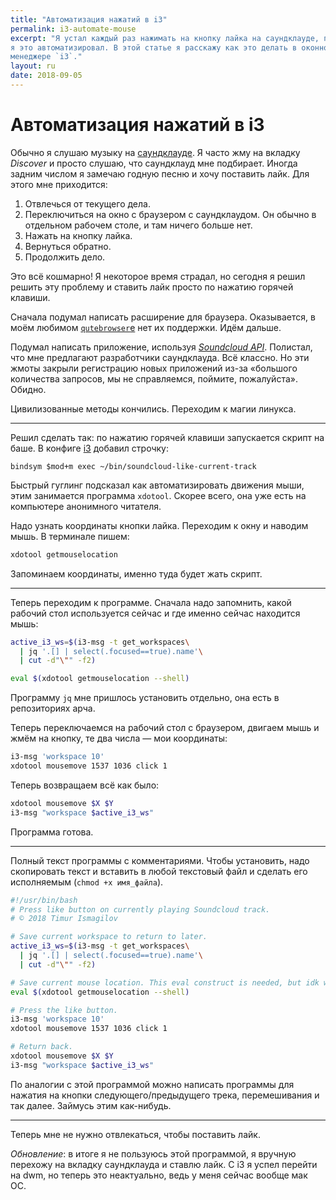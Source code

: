 ```yaml
---
title: "Автоматизация нажатий в i3"
permalink: i3-automate-mouse
excerpt: "Я устал каждый раз нажимать на кнопку лайка на саундклауде, поэтому
я это автоматизировал. В этой статье я расскажу как это делать в оконном
менеджере `i3`."
layout: ru
date: 2018-09-05
---
```

# Автоматизация нажатий в i3

Обычно я слушаю музыку на [саундклауде](http://soundcloud.com). Я часто жму на
вкладку _Discover_ и просто слушаю, что саундклауд мне подбирает. Иногда задним
числом я замечаю годную песню и хочу поставить лайк. Для этого мне приходится:

1. Отвлечься от текущего дела.
2. Переключиться на окно с браузером с саундклаудом. Он обычно в отдельном
   рабочем столе, и там ничего больше нет.
3. Нажать на кнопку лайка.
4. Вернуться обратно.
5. Продолжить дело.

Это всё кошмарно! Я некоторое время страдал, но сегодня я решил решить эту
проблему и ставить лайк просто по нажатию горячей клавиши.

Сначала подумал написать расширение для браузера. Оказывается, в моём любимом
[`qutebrowser`е](http://qutebrowser.org/) нет их поддержки. Идём дальше.

Подумал написать приложение, используя [_Soundcloud API_](
https://developers.soundcloud.com/docs/api/guide). Полистал, что мне предлагают
разработчики саундклауда. Всё классно. Но эти жмоты закрыли регистрацию новых
приложений из-за «большого количества запросов, мы не справляемся, поймите,
пожалуйста». Обидно.

Цивилизованные методы кончились. Переходим к магии линукса.

<hr>

Решил сделать так: по нажатию горячей клавиши запускается скрипт на баше. В
конфиге [i3](https://developers.soundcloud.com/docs/api/guide) добавил строчку:

```
bindsym $mod+m exec ~/bin/soundcloud-like-current-track
```

Быстрый гуглинг подсказал как автоматизировать движения мыши, этим занимается
программа `xdotool`. Скорее всего, она уже есть на компьютере анонимного
читателя.

Надо узнать координаты кнопки лайка. Переходим к окну и наводим мышь. В
терминале пишем:

```bash
xdotool getmouselocation
```

Запоминаем координаты, именно туда будет жать скрипт.

<hr>

Теперь переходим к программе. Сначала надо запомнить, какой рабочий стол
используется сейчас и где именно сейчас находится мышь:

```bash
active_i3_ws=$(i3-msg -t get_workspaces\
  | jq '.[] | select(.focused==true).name'\
  | cut -d"\"" -f2)

eval $(xdotool getmouselocation --shell)
```

Программу `jq` мне пришлось установить отдельно, она есть в репозиториях арча.

Теперь переключаемся на рабочий стол с браузером, двигаем мышь и жмём на
кнопку, те два числа — мои координаты:

```bash
i3-msg 'workspace 10'
xdotool mousemove 1537 1036 click 1
```

Теперь возвращаем всё как было:

```bash
xdotool mousemove $X $Y
i3-msg "workspace $active_i3_ws"
```

Программа готова.

<hr>

Полный текст программы с комментариями. Чтобы установить, надо скопировать
текст и вставить в любой текстовый файл и сделать его исполняемым
(`chmod +x имя_файла`).

```bash
#!/usr/bin/bash
# Press like button on currently playing Soundcloud track.
# © 2018 Timur Ismagilov

# Save current workspace to return to later.
active_i3_ws=$(i3-msg -t get_workspaces\
  | jq '.[] | select(.focused==true).name'\
  | cut -d"\"" -f2)

# Save current mouse location. This eval construct is needed, but idk why.
eval $(xdotool getmouselocation --shell)

# Press the like button.
i3-msg 'workspace 10'
xdotool mousemove 1537 1036 click 1

# Return back.
xdotool mousemove $X $Y
i3-msg "workspace $active_i3_ws"
```

По аналогии с этой программой можно написать программы для нажатия на кнопки
следующего/предыдущего трека, перемешивания и так далее. Займусь этим
как-нибудь.

<hr>

Теперь мне не нужно отвлекаться, чтобы поставить лайк.

*Обновление*: в итоге я не пользуюсь этой программой, я вручную
перехожу на вкладку саундклауда и ставлю лайк. С i3 я успел перейти на
dwm, но теперь это неактуально, ведь у меня сейчас вообще мак ОС.

